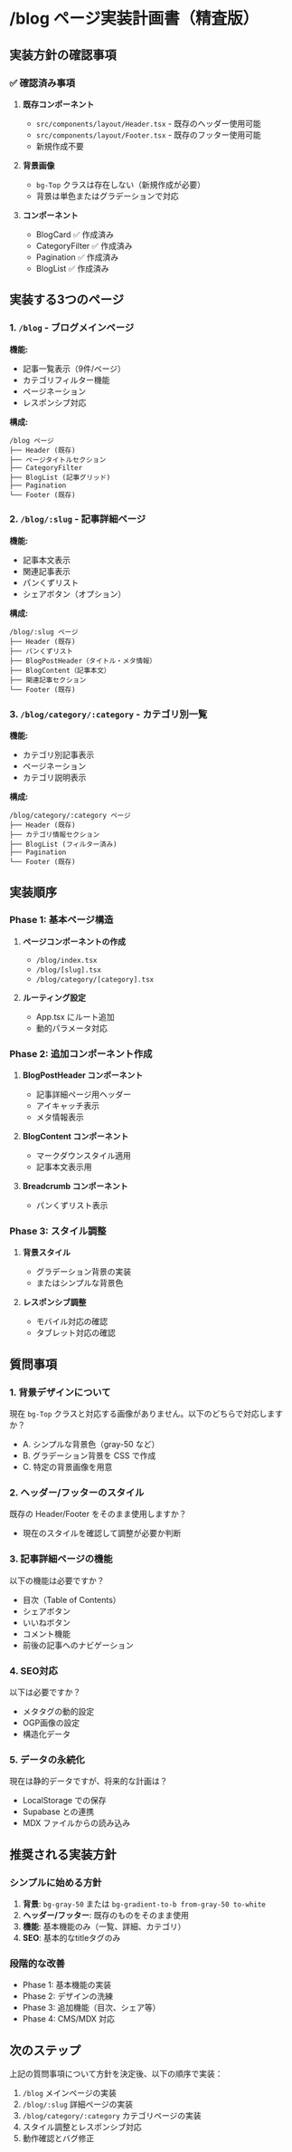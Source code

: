 # /blog ページ実装計画書（精査版）

## 実装方針の確認事項

### ✅ 確認済み事項
1. **既存コンポーネント**
   - `src/components/layout/Header.tsx` - 既存のヘッダー使用可能
   - `src/components/layout/Footer.tsx` - 既存のフッター使用可能
   - 新規作成不要

2. **背景画像**
   - `bg-Top` クラスは存在しない（新規作成が必要）
   - 背景は単色またはグラデーションで対応

3. **コンポーネント**
   - BlogCard ✅ 作成済み
   - CategoryFilter ✅ 作成済み
   - Pagination ✅ 作成済み
   - BlogList ✅ 作成済み

## 実装する3つのページ

### 1. `/blog` - ブログメインページ
**機能:**
- 記事一覧表示（9件/ページ）
- カテゴリフィルター機能
- ページネーション
- レスポンシブ対応

**構成:**
```
/blog ページ
├── Header (既存)
├── ページタイトルセクション
├── CategoryFilter
├── BlogList (記事グリッド)
├── Pagination
└── Footer (既存)
```

### 2. `/blog/:slug` - 記事詳細ページ
**機能:**
- 記事本文表示
- 関連記事表示
- パンくずリスト
- シェアボタン（オプション）

**構成:**
```
/blog/:slug ページ
├── Header (既存)
├── パンくずリスト
├── BlogPostHeader（タイトル・メタ情報）
├── BlogContent（記事本文）
├── 関連記事セクション
└── Footer (既存)
```

### 3. `/blog/category/:category` - カテゴリ別一覧
**機能:**
- カテゴリ別記事表示
- ページネーション
- カテゴリ説明表示

**構成:**
```
/blog/category/:category ページ
├── Header (既存)
├── カテゴリ情報セクション
├── BlogList (フィルター済み)
├── Pagination
└── Footer (既存)
```

## 実装順序

### Phase 1: 基本ページ構造
1. **ページコンポーネントの作成**
   - `/blog/index.tsx`
   - `/blog/[slug].tsx`
   - `/blog/category/[category].tsx`

2. **ルーティング設定**
   - App.tsx にルート追加
   - 動的パラメータ対応

### Phase 2: 追加コンポーネント作成
1. **BlogPostHeader コンポーネント**
   - 記事詳細ページ用ヘッダー
   - アイキャッチ表示
   - メタ情報表示

2. **BlogContent コンポーネント**
   - マークダウンスタイル適用
   - 記事本文表示用

3. **Breadcrumb コンポーネント**
   - パンくずリスト表示

### Phase 3: スタイル調整
1. **背景スタイル**
   - グラデーション背景の実装
   - またはシンプルな背景色

2. **レスポンシブ調整**
   - モバイル対応の確認
   - タブレット対応の確認

## 質問事項

### 1. **背景デザインについて**
現在 `bg-Top` クラスと対応する画像がありません。以下のどちらで対応しますか？
- A. シンプルな背景色（gray-50 など）
- B. グラデーション背景を CSS で作成
- C. 特定の背景画像を用意

### 2. **ヘッダー/フッターのスタイル**
既存の Header/Footer をそのまま使用しますか？
- 現在のスタイルを確認して調整が必要か判断

### 3. **記事詳細ページの機能**
以下の機能は必要ですか？
- 目次（Table of Contents）
- シェアボタン
- いいねボタン
- コメント機能
- 前後の記事へのナビゲーション

### 4. **SEO対応**
以下は必要ですか？
- メタタグの動的設定
- OGP画像の設定
- 構造化データ

### 5. **データの永続化**
現在は静的データですが、将来的な計画は？
- LocalStorage での保存
- Supabase との連携
- MDX ファイルからの読み込み

## 推奨される実装方針

### シンプルに始める方針
1. **背景**: `bg-gray-50` または `bg-gradient-to-b from-gray-50 to-white`
2. **ヘッダー/フッター**: 既存のものをそのまま使用
3. **機能**: 基本機能のみ（一覧、詳細、カテゴリ）
4. **SEO**: 基本的なtitleタグのみ

### 段階的な改善
- Phase 1: 基本機能の実装
- Phase 2: デザインの洗練
- Phase 3: 追加機能（目次、シェア等）
- Phase 4: CMS/MDX 対応

## 次のステップ

上記の質問事項について方針を決定後、以下の順序で実装：

1. `/blog` メインページの実装
2. `/blog/:slug` 詳細ページの実装
3. `/blog/category/:category` カテゴリページの実装
4. スタイル調整とレスポンシブ対応
5. 動作確認とバグ修正